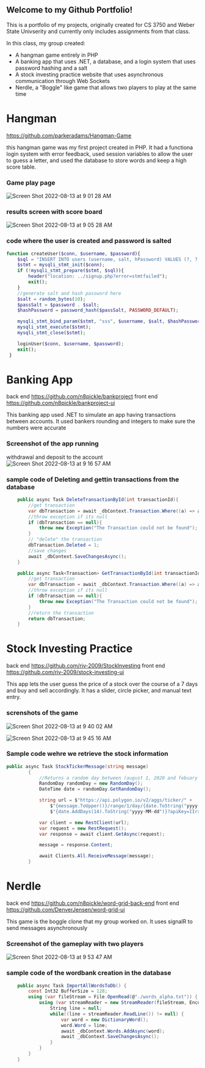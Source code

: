 ## Welcome to my Github Portfolio!

This is a portfolio of my projects, originally created for CS 3750 and Weber State Univserity and currently only includes assignments from that class.

In this class, my group created:
 - A hangman game entirely in PHP
 - A banking app that uses .NET, a database, and a login system that uses password hashing and a salt
 - A stock investing practice website that uses asynchronous communication through Web Sockets
 - Nerdle, a "Boggle" like game that allows two players to play at the same time

# Hangman
https://github.com/parkeradams/Hangman-Game

this hangman game was my first project created in PHP. It had a functiona login system with error feedback, used session variables to allow the user to guess a letter, and used the database to store words and keep a high score table.

### Game play page
![Screen Shot 2022-08-13 at 9 01 28 AM](https://user-images.githubusercontent.com/92191495/184499706-f6e24638-4246-46fa-919e-00dafac542e9.png)

### results screen with score board
![Screen Shot 2022-08-13 at 9 05 28 AM](https://user-images.githubusercontent.com/92191495/184499841-bfcfc32a-8f19-43b4-9337-f195117bbaee.png)

### code where the user is created and password is salted
```php
function createUser($conn, $username, $password){
    $sql = "INSERT INTO users (username, salt, hPassword) VALUES (?, ?, ?)";
    $stmt = mysqli_stmt_init($conn);
    if (!mysqli_stmt_prepare($stmt, $sql)){
        header("location: ../signup.php?error=stmtfailed");
        exit();
    }
    //generate salt and hash password here
    $salt = random_bytes(10);
    $passSalt = $password . $salt;
    $hashPassword = password_hash($passSalt, PASSWORD_DEFAULT);

    mysqli_stmt_bind_param($stmt, "sss", $username, $salt, $hashPassword);
    mysqli_stmt_execute($stmt);
    mysqli_stmt_close($stmt);

    loginUser($conn, $username, $password);
    exit();
 }
```

# Banking App
back end https://github.com/n8pickle/bankproject
front end https://github.com/n8pickle/bankproject-ui

This banking app used .NET to simulate an app having transactions between accounts. It used bankers rounding and integers to make sure the numbers were accurate

### Screenshot of the app running
withdrawal and deposit to the account
![Screen Shot 2022-08-13 at 9 16 57 AM](https://user-images.githubusercontent.com/92191495/184500335-857082d7-60c3-4f60-8719-bf40859309b8.png)


### sample code of Deleting and gettin transactions from the database
```C#
    public async Task DeleteTransactionById(int transactionId){
        //get transaction
        var dbTransaction = await _dbContext.Transaction.Where((a) => a.Id == transactionId).FirstOrDefaultAsync();
        //throw exception if its null
        if (dbTransaction == null){
            throw new Exception("The Transaction could not be found");
        }
        // "delete" the transaction
        dbTransaction.Deleted = 1;
        //save changes
        await _dbContext.SaveChangesAsync();
    }

    public async Task<Transaction> GetTransactionById(int transactionId){
        //get transaction
        var dbTransaction = await _dbContext.Transaction.Where((a) => a.Id == transactionId).FirstOrDefaultAsync();
        //throw exception if its null
        if (dbTransaction == null){
            throw new Exception("The Transaction could not be found");
        }
        //return the transaction
        return dbTransaction;
    }

```
# Stock Investing Practice
back end https://github.com/riv-2009/StockInvesting
front end https://github.com/riv-2009/stock-investing-ui

This app lets the user guess the price of a stock over the course of a 7 days and buy and sell accordingly. It has a slider, circle picker, and manual text entry.

### screnshots of the game
![Screen Shot 2022-08-13 at 9 40 02 AM](https://user-images.githubusercontent.com/92191495/184501063-21f1608b-576c-4561-aec0-91732b0c7922.png)

![Screen Shot 2022-08-13 at 9 45 16 AM](https://user-images.githubusercontent.com/92191495/184501207-76448b0c-f9a9-48ad-ad8b-03e7073e2f20.png)

### Sample code wehre we retrieve the stock information
```C#
public async Task StockTickerMessage(string message)
        {
            //Returns a random day between (august 1, 2020 and febuary 5, 2022)
            RandomDay randomDay = new RandomDay();
            DateTime date = randomDay.GetRandomDay();

            string url = $"https://api.polygon.io/v2/aggs/ticker/" +
                $"{message.ToUpper()}/range/1/day/{date.ToString("yyyy-MM-dd")}/" +
                $"{date.AddDays(14).ToString("yyyy-MM-dd")}?apiKey=IIrxKiZhCrJaV0LKZpUVYatFWopiLbxO";

            var client = new RestClient(url);
            var request = new RestRequest();
            var response = await client.GetAsync(request);

            message = response.Content;

            await Clients.All.ReceiveMessage(message);
        }
```

# Nerdle
back end https://github.com/n8pickle/word-grid-back-end
front end https://github.com/DenverJensen/word-grid-ui


This game is the boggle clone that my group worked on. It uses signalR to send messages asynchronously 

### Screenshot of the gameplay with two players
![Screen Shot 2022-08-13 at 9 53 47 AM](https://user-images.githubusercontent.com/92191495/184501534-82ecaf2b-31c5-4ea5-ae21-33e9353fb252.png)


### sample code of the wordbank creation in the database
```C#
    public async Task ImportAllWordsToDb() {
        const Int32 BufferSize = 128;
        using (var fileStream = File.OpenRead(@"./words_alpha.txt")) {
            using (var streamReader = new StreamReader(fileStream, Encoding.UTF8, true, BufferSize)){
                String line = null;
                while((line = streamReader.ReadLine()) != null) {
                    var word = new DictionaryWord();
                    word.Word = line;
                    await _dbContext.Words.AddAsync(word);
                    await _dbContext.SaveChangesAsync();
                }
            }
        }
    }
```
